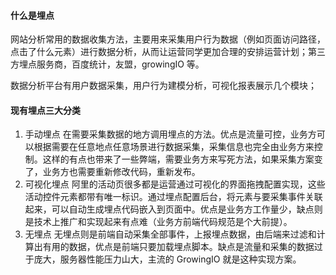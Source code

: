 #### 什么是埋点

网站分析常用的数据收集方法，主要用来采集用户行为数据（例如页面访问路径，点击了什么元素）进行数据分析，从而让运营同学更加合理的安排运营计划；第三方埋点服务商，百度统计，友盟，growingIO 等。

数据分析平台有用户数据采集，用户行为建模分析，可视化报表展示几个模块；

#### 现有埋点三大分类
1. 手动埋点
在需要采集数据的地方调用埋点的方法。优点是流量可控，业务方可以根据需要在任意地点任意场景进行数据采集，采集信息也完全由业务方来控制。这样的有点也带来了一些弊端，需要业务方来写死方法，如果采集方案变了，业务方也需要重新修改代码，重新发布。
2. 可视化埋点
阿里的活动页很多都是运营通过可视化的界面拖拽配置实现，这些活动控件元素都带有唯一标识。通过埋点配置后台，将元素与要采集事件关联起来，可以自动生成埋点代码嵌入到页面中。优点是业务方工作量少，缺点则是技术上推广和实现起来有点难（业务方前端代码规范是个大前提）。
3. 无埋点
无埋点则是前端自动采集全部事件，上报埋点数据，由后端来过滤和计算出有用的数据，优点是前端只要加载埋点脚本。缺点是流量和采集的数据过于庞大，服务器性能压力山大，主流的 GrowingIO 就是这种实现方案。